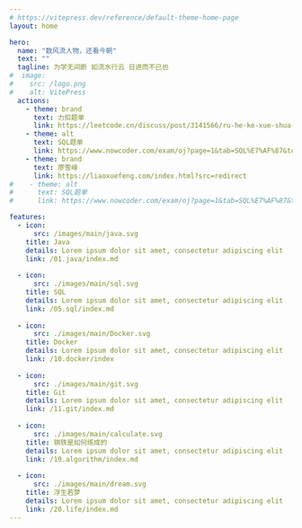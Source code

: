 ```yaml
---
# https://vitepress.dev/reference/default-theme-home-page
layout: home

hero:
  name: "数风流人物，还看今朝"
  text: ""
  tagline: 为学无间断 如流水行云 日进而不已也
#  image:
#    src: /logo.png
#    alt: VitePress
  actions:
    - theme: brand
      text: 力扣题单
      link: https://leetcode.cn/discuss/post/3141566/ru-he-ke-xue-shua-ti-by-endlesscheng-q3yd/
    - theme: alt
      text: SQL题单
      link: https://www.nowcoder.com/exam/oj?page=1&tab=SQL%E7%AF%87&topicId=199
    - theme: brand
      text: 廖雪峰
      link: https://liaoxuefeng.com/index.html?src=redirect
#    - theme: alt
#      text: SQL题单
#      link: https://www.nowcoder.com/exam/oj?page=1&tab=SQL%E7%AF%87&topicId=199

features:
  - icon:
      src: /images/main/java.svg
    title: Java
    details: Lorem ipsum dolor sit amet, consectetur adipiscing elit
    link: /01.java/index.md
    
  - icon:
      src: ./images/main/sql.svg
    title: SQL
    details: Lorem ipsum dolor sit amet, consectetur adipiscing elit
    link: /05.sql/index.md
    
  - icon:
      src: ./images/main/Docker.svg
    title: Docker
    details: Lorem ipsum dolor sit amet, consectetur adipiscing elit
    link: /10.docker/index
    
  - icon:
      src: ./images/main/git.svg
    title: Git
    details: Lorem ipsum dolor sit amet, consectetur adipiscing elit
    link: /11.git/index.md
    
  - icon:
      src: ./images/main/calculate.svg
    title: 钢铁是如何练成的
    details: Lorem ipsum dolor sit amet, consectetur adipiscing elit
    link: /19.algorithm/index.md
    
  - icon:
      src: ./images/main/dream.svg
    title: 浮生若梦
    details: Lorem ipsum dolor sit amet, consectetur adipiscing elit
    link: /20.life/index.md
---
```


